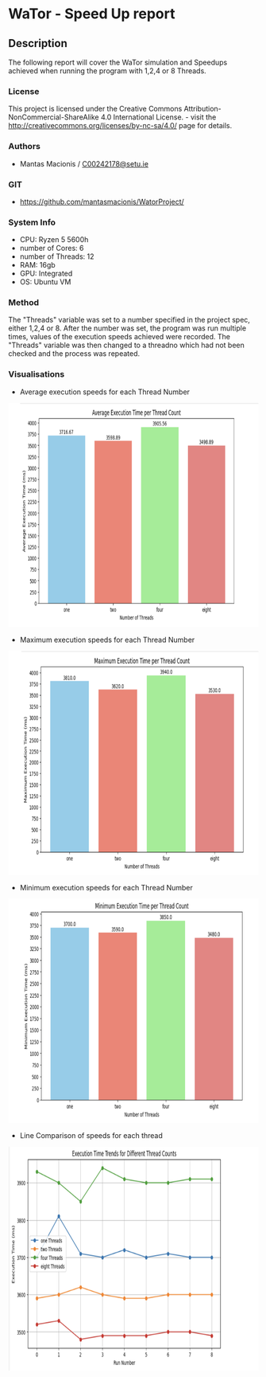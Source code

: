# WaTor - Speed Up report

## Description
The following report will cover the WaTor simulation and Speedups achieved when running the program with 1,2,4 or 8 Threads. 

### License
This project is licensed under the Creative Commons Attribution-NonCommercial-ShareAlike 4.0 International License. - visit the http://creativecommons.org/licenses/by-nc-sa/4.0/ page for details.

### Authors
- Mantas Macionis / C00242178@setu.ie
### GIT
- https://github.com/mantasmacionis/WatorProject/
### System Info
- CPU: Ryzen 5 5600h
- number of Cores: 6
- number of Threads: 12
- RAM: 16gb
- GPU: Integrated 
- OS: Ubuntu VM

### Method
The "Threads" variable was set to a number specified in the project spec, either 1,2,4 or 8. After the number was set, the program was run multiple times, values of the execution speeds achieved were recorded. The "Threads" variable was then changed to a threadno which had not been checked and the process was repeated.

### Visualisations
- Average execution speeds for each Thread Number
<img src=https://github.com/mantasmacionis/WatorProject/blob/main/SpeedUpReport/screenshots/average.png alt="average" width="900" height="450"/>

- Maximum execution speeds for each Thread Number
<img src=https://github.com/mantasmacionis/WatorProject/blob/main/SpeedUpReport/screenshots/maximum.png alt="maximum" width="900" height="450"/>

- Minimum execution speeds for each Thread Number
<img src=https://github.com/mantasmacionis/WatorProject/blob/main/SpeedUpReport/screenshots/minimum.png alt="minimum" width="900" height="450"/>

- Line Comparison of speeds for each thread
<img src=https://github.com/mantasmacionis/WatorProject/blob/main/SpeedUpReport/screenshots/run.png alt="run" width="900" height="450"/>

